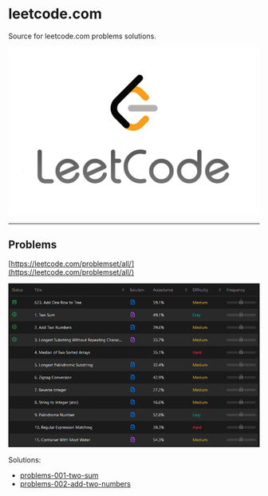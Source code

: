 leetcode.com
============

Source for leetcode.com problems solutions.

![alt text](docs/leetcode-banner.png)

---

## Problems

[https://leetcode.com/problemset/all/](https://leetcode.com/problemset/all/)

![alt text](docs/leetcode-problems.png)

Solutions:
- [problems-001-two-sum](problems-001-two-sum)
- [problems-002-add-two-numbers](problems-002-add-two-numbers)